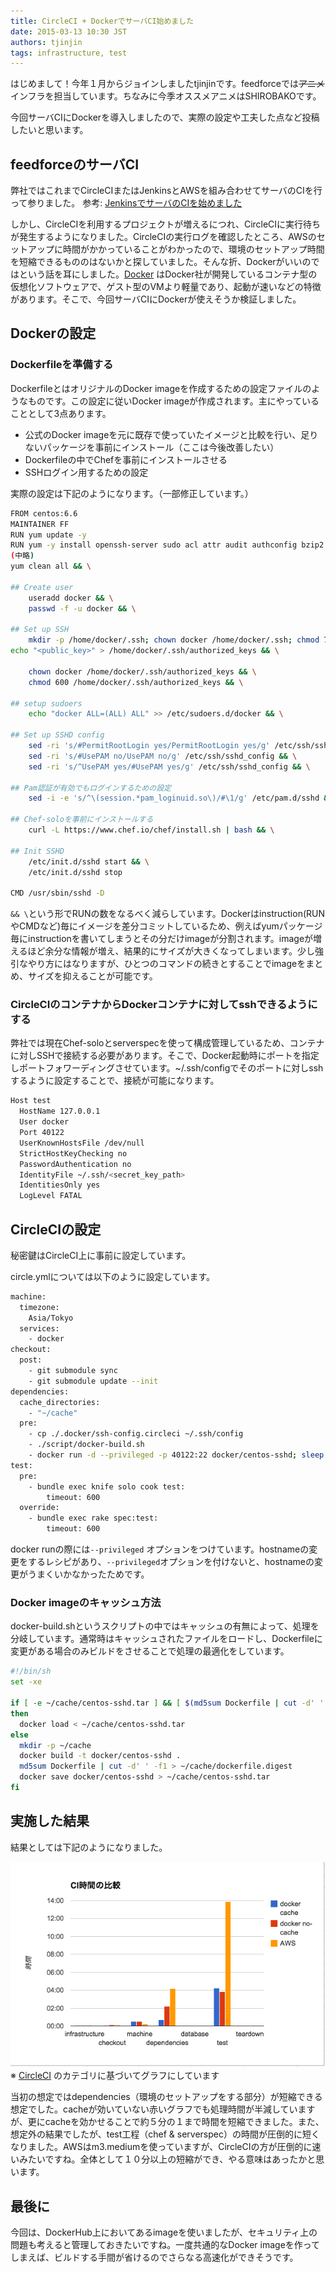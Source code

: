 ```yaml
---
title: CircleCI + DockerでサーバCI始めました
date: 2015-03-13 10:30 JST
authors: tjinjin
tags: infrastructure, test
---
```


はじめまして！今年１月からジョインしましたtjinjinです。feedforceでは<s>アニメ</s>インフラを担当しています。ちなみに今季オススメアニメはSHIROBAKOです。

今回サーバCIにDockerを導入しましたので、実際の設定や工夫した点など投稿したいと思います。

<!--more-->

## feedforceのサーバCI

弊社ではこれまでCircleCIまたはJenkinsとAWSを組み合わせてサーバのCIを行って参りました。
参考: [JenkinsでサーバのCIを始めました](http://tech.feedforce.jp/jenkins-server-ci.html)

しかし、CircleCIを利用するプロジェクトが増えるにつれ、CircleCIに実行待ちが発生するようになりました。CircleCIの実行ログを確認したところ、AWSのセットアップに時間がかかっていることがわかったので、環境のセットアップ時間を短縮できるもののはないかと探していました。そんな折、Dockerがいいのではという話を耳にしました。[Docker](https://www.docker.com/) はDocker社が開発しているコンテナ型の仮想化ソフトウェアで、ゲスト型のVMより軽量であり、起動が速いなどの特徴があります。そこで、今回サーバCIにDockerが使えそうか検証しました。

## Dockerの設定
### Dockerfileを準備する

DockerfileとはオリジナルのDocker imageを作成するための設定ファイルのようなものです。この設定に従いDocker imageが作成されます。主にやっていることとして3点あります。

- 公式のDocker imageを元に既存で使っていたイメージと比較を行い、足りないパッケージを事前にインストール（ここは今後改善したい）
- Dockerfileの中でChefを事前にインストールさせる
- SSHログイン用するための設定

実際の設定は下記のようになります。（一部修正しています。）

```sh
FROM centos:6.6
MAINTAINER FF
RUN yum update -y
RUN yum -y install openssh-server sudo acl attr audit authconfig bzip2 cloog-ppl cronie-anacron \
(中略)
yum clean all && \

## Create user
    useradd docker && \
    passwd -f -u docker && \

## Set up SSH
    mkdir -p /home/docker/.ssh; chown docker /home/docker/.ssh; chmod 700 /home/docker/.ssh && \
echo "<public_key>" > /home/docker/.ssh/authorized_keys && \

    chown docker /home/docker/.ssh/authorized_keys && \
    chmod 600 /home/docker/.ssh/authorized_keys && \

## setup sudoers
    echo "docker ALL=(ALL) ALL" >> /etc/sudoers.d/docker && \

## Set up SSHD config
    sed -ri 's/#PermitRootLogin yes/PermitRootLogin yes/g' /etc/ssh/sshd_config && \
    sed -ri 's/#UsePAM no/UsePAM no/g' /etc/ssh/sshd_config && \
    sed -ri 's/^UsePAM yes/#UsePAM yes/g' /etc/ssh/sshd_config && \

## Pam認証が有効でもログインするための設定
    sed -i -e 's/^\(session.*pam_loginuid.so\)/#\1/g' /etc/pam.d/sshd && \

## Chef-soloを事前にインストールする
    curl -L https://www.chef.io/chef/install.sh | bash && \

## Init SSHD
    /etc/init.d/sshd start && \
    /etc/init.d/sshd stop

CMD /usr/sbin/sshd -D
```

`&& \`という形でRUNの数をなるべく減らしています。Dockerはinstruction(RUNやCMDなど)毎にイメージを差分コミットしているため、例えばyumパッケージ毎にinstructionを書いてしまうとその分だけimageが分割されます。imageが増えるほど余分な情報が増え、結果的にサイズが大きくなってしまいます。少し強引なやり方にはなりますが、ひとつのコマンドの続きとすることでimageをまとめ、サイズを抑えることが可能です。

### CircleCIのコンテナからDockerコンテナに対してsshできるようにする

弊社では現在Chef-soloとserverspecを使って構成管理しているため、コンテナに対しSSHで接続する必要があります。そこで、Docker起動時にポートを指定しポートフォワーディングさせています。~/.ssh/configでそのポートに対しsshするように設定することで、接続が可能になります。

```sh
Host test
  HostName 127.0.0.1
  User docker
  Port 40122
  UserKnownHostsFile /dev/null
  StrictHostKeyChecking no
  PasswordAuthentication no
  IdentityFile ~/.ssh/<secret_key_path>
  IdentitiesOnly yes
  LogLevel FATAL
```

## CircleCIの設定

秘密鍵はCircleCI上に事前に設定しています。

circle.ymlについては以下のように設定しています。

```sh
machine:
  timezone:
    Asia/Tokyo
  services:
    - docker
checkout:
  post:
    - git submodule sync
    - git submodule update --init
dependencies:
  cache_directories:
    - "~/cache"
  pre:
    - cp ./.docker/ssh-config.circleci ~/.ssh/config
    - ./script/docker-build.sh
    - docker run -d --privileged -p 40122:22 docker/centos-sshd; sleep 2
test:
  pre:
    - bundle exec knife solo cook test:
        timeout: 600
  override:
    - bundle exec rake spec:test:
        timeout: 600
```

docker runの際には`--privileged` オプションをつけています。hostnameの変更をするレシピがあり、`--privileged`オプションを付けないと、hostnameの変更がうまくいかなかったためです。

### Docker imageのキャッシュ方法

docker-build.shというスクリプトの中ではキャッシュの有無によって、処理を分岐しています。通常時はキャッシュされたファイルをロードし、Dockerfileに変更がある場合のみビルドをさせることで処理の最適化をしています。

```sh
#!/bin/sh
set -xe

if [ -e ~/cache/centos-sshd.tar ] && [ $(md5sum Dockerfile | cut -d' ' -f1) = $(cat ~/cache/dockerfile.digest) ]
then
  docker load < ~/cache/centos-sshd.tar
else
  mkdir -p ~/cache
  docker build -t docker/centos-sshd .
  md5sum Dockerfile | cut -d' ' -f1 > ~/cache/dockerfile.digest
  docker save docker/centos-sshd > ~/cache/centos-sshd.tar
fi
```

## 実施した結果

結果としては下記のようになりました。

![logo-title](/images/2015/03/result.png)
※ [CircleCI](https://circleci.com/docs/configuration) のカテゴリに基づいてグラフにしています

当初の想定ではdependencies（環境のセットアップをする部分）が短縮できる想定でした。cacheが効いていない赤いグラフでも処理時間が半減していますが、更にcacheを効かせることで約５分の１まで時間を短縮できました。また、想定外の結果でしたが、test工程（chef & serverspec）の時間が圧倒的に短くなりました。AWSはm3.mediumを使っていますが、CircleCIの方が圧倒的に速いみたいですね。全体として１０分以上の短縮ができ、やる意味はあったかと思います。

## 最後に
今回は、DockerHub上においてあるimageを使いましたが、セキュリティ上の問題も考えると管理しておきたいですね。一度共通的なDocker imageを作ってしまえば、ビルドする手間が省けるのでさらなる高速化ができそうです。
